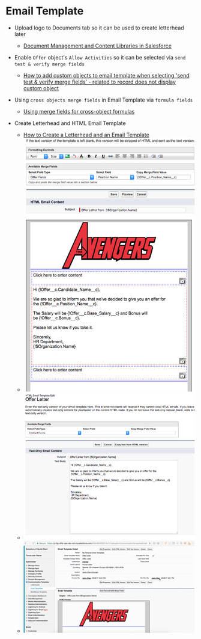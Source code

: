 # Email Template

* Upload logo to Documents tab so it can be used to create letterhead later
  * [Document Management and Content Libraries in Salesforce](https://www.youtube.com/watch?v=Rh1-_QR0P9o)

* Enable `Offer` object's `Allow Activities` so it can be selected via `send test & verify merge fields`
  * [How to add custom objects to email template when selecting 'send test & verify merge fields' - related to record does not display custom object](https://success.salesforce.com/answers?id=9063A000000svnjQAA)

* Using `cross objects merge fields` in Email Template via `formula fields`
  * [Using merge fields for cross-object formulas ](https://success.salesforce.com/answers?id=90630000000hnzEAAQ)

* Create Letterhead and HTML Email Template
  * [How to Create a Letterhead and an Email Template](https://www.youtube.com/watch?v=COgz9cDtjtc)
  * ![email template 1](/screenshots/emailtemplate1.png)
  * ![email template 2](/screenshots/emailtemplate2.png)
  * ![email template demo](/screenshots/emailtemplate.gif)
